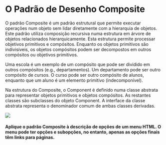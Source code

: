 <h1>O Padrão de Desenho Composite</h1>

O padrão Composite é um padrão estrutural que permite executar operações num objeto sem lidar diretamente com a hierarquia de objetos. Este padrão utiliza composição recursiva numa estrutura em árvore de objetos relacionados hierarquicamente. Esta estrutura permite processar objetivos primitivos e compósitos. Enquanto os objetos primitivos são indivisíveis, os objetos compósitos podem ser decompostos em outros compósitos ou objetivos primitivos.

Uma escola é um exemplo de um compósito que pode ser dividido em outros compósitos (e.g., departamentos). Um departamento pode ser outro compósito de cursos. O curso pode ser outro compósito de alunos, enquanto que um aluno é um elemento primitivo (indecomponível).

Na estrutura do Composite, o Component é definido numa classe abstrata para representar objetos primitivos e objetos compósitos. As restantes classes são subclasses do objeto Component. A interface da classe abstrata representa o denominador comum de ambas classes derivadas.

<img src='https://sourcemaking.com/files/v2/content/patterns/Composite.png'>

<br>

<h4>Aplique o padrão Composite à descrição de opções de um menu HTML. O menu pode ter opções e subopções, no entanto, apenas as opções finais têm links para páginas.</h4>

